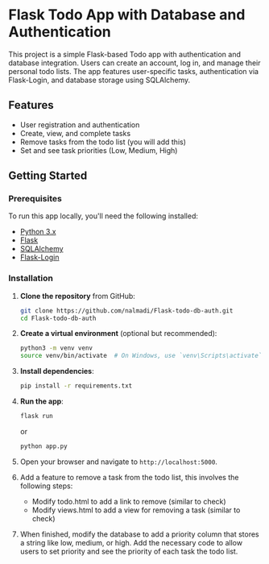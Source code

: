 # Flask Todo App with Database and Authentication

This project is a simple Flask-based Todo app with authentication and database integration. Users can create an account, log in, and manage their personal todo lists. The app features user-specific tasks, authentication via Flask-Login, and database storage using SQLAlchemy.

## Features

- User registration and authentication
- Create, view, and complete tasks
- Remove tasks from the todo list (you will add this)
- Set and see task priorities (Low, Medium, High)

## Getting Started

### Prerequisites

To run this app locally, you'll need the following installed:

- [Python 3.x](https://www.python.org/downloads/)
- [Flask](https://flask.palletsprojects.com/)
- [SQLAlchemy](https://www.sqlalchemy.org/)
- [Flask-Login](https://flask-login.readthedocs.io/en/latest/)

### Installation

1. **Clone the repository** from GitHub:
    ```bash
    git clone https://github.com/nalmadi/Flask-todo-db-auth.git
    cd Flask-todo-db-auth
    ```

2. **Create a virtual environment** (optional but recommended):
    ```bash
    python3 -m venv venv
    source venv/bin/activate  # On Windows, use `venv\Scripts\activate`
    ```

3. **Install dependencies**:
    ```bash
    pip install -r requirements.txt
    ```


4. **Run the app**:
    ```bash
    flask run
    ```
    or 
    ```bash
    python app.py
    ```

5. Open your browser and navigate to `http://localhost:5000`.


6. Add a feature to remove a task from the todo list, this involves the following steps:
    - Modify todo.html to add a link to remove (similar to check)
    - Modify views.html to add a view for removing a task (similar to check)

7. When finished, modify the database to add a priority column that stores a string like low, medium, or high.  Add the necessary code to allow users to set priority and see the priority of each task the todo list.
